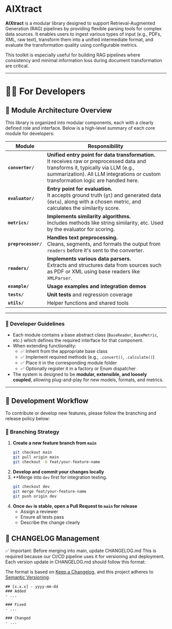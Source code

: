 # AIXtract

**AIXtract** is a modular library designed to support Retrieval-Augmented Generation (RAG) pipelines by providing flexible parsing tools for complex data sources. It enables users to ingest various types of input (e.g., PDFs, XML, raw text), transform them into a unified intermediate format, and evaluate the transformation quality using configurable metrics.

This toolkit is especially useful for building RAG pipelines where consistency and minimal information loss during document transformation are critical.

---

# 🧑‍💻 For Developers
## 🧩 Module Architecture Overview

This library is organized into modular components, each with a clearly defined role and interface. Below is a high-level summary of each core module for developers:

| Module          | Responsibility |
|-----------------|----------------|
| **`converter/`**     | **Unified entry point for data transformation.**<br>It receives raw or preprocessed data and transforms it, typically via LLM (e.g., summarization). All LLM integrations or custom transformation logic are handled here. |
| **`evaluator/`**     | **Entry point for evaluation.**<br>It accepts ground truth (`gt`) and generated data (`data`), along with a chosen metric, and calculates the similarity score. |
| **`metrics/`**       | **Implements similarity algorithms.**<br>Includes methods like string similarity, etc. Used by the evaluator for scoring. |
| **`preprocessor/`**  | **Handles text preprocessing.**<br>Cleans, segments, and formats the output from `readers` before it's sent to the converter. |
| **`readers/`**       | **Implements various data parsers.**<br>Extracts and structures data from sources such as PDF or XML using base readers like `XMLParser`. |
| **`example/`** | **Usage examples and integration demos** |
| **`tests/`** | **Unit tests** and regression coverage |
| **`utils/`** | Helper functions and shared tools |
---

### 📌 Developer Guidelines

- Each module contains a base abstract class (`BaseReader`, `BaseMetric`, etc.) which defines the required interface for that component.
- When extending functionality:
  - ✅ Inherit from the appropriate base class
  - ✅ Implement required methods (e.g., `.convert()`, `.calculate()`)
  - ✅ Place it in the corresponding module folder
  - ✅ Optionally register it in a factory or Enum dispatcher
- The system is designed to be **modular, extensible, and loosely coupled**, allowing plug-and-play for new models, formats, and metrics.

---
## 🚧 Development Workflow

To contribute or develop new features, please follow the branching and release policy below:

### 🔀 Branching Strategy

1. **Create a new feature branch from `main`**
   ```bash
   git checkout main
   git pull origin main
   git checkout -b feat/your-feature-name
2. **Develop and commit your changes locally** 
3. **Merge into `dev` first for integration testing.
    ```bash
    git checkout dev
    git merge feat/your-feature-name
    git push origin dev
    ```
4. **Once `dev` is stable, open a Pull Request to `main` for release**
    * Assign a reviewer
    * Ensure all tests pass
    * Describe the change clearly

## 📝 CHANGELOG Management
✅ Important: Before merging into main, update CHANGELOG.md
    This is required because our CI/CD pipeline uses it for versioning and deployment.
Each version update in CHANGELOG.md should follow this format:

The format is based on [Keep a Changelog](https://keepachangelog.com/en/1.1.0/),
and this project adheres to [Semantic Versioning](https://semver.org/spec/v2.0.0.html).
```
## [x.x.x] - yyyy-mm-dd
### Added
- ...

### Fixed
- ...

### Changed
- ...

```